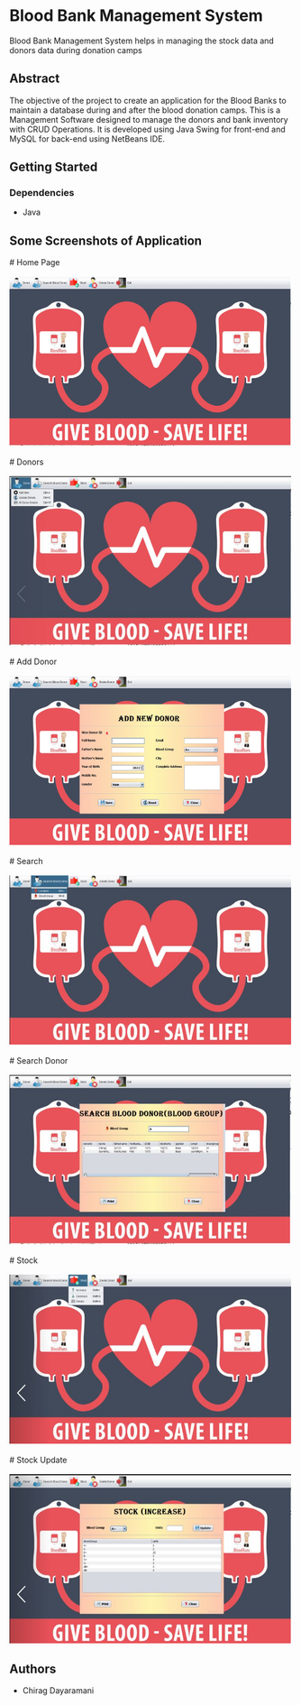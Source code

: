 # Blood Bank Management System

Blood Bank Management System helps in managing the stock data and donors data during donation camps

## Abstract

The objective of the project to create an application for the Blood Banks to maintain a database during
and after the blood donation camps.
This is a Management Software designed to manage the donors and bank inventory with CRUD Operations.
It is developed using Java Swing for front-end and MySQL for back-end using NetBeans IDE.


## Getting Started

### Dependencies

* Java


## Some Screenshots of Application

<div>
# Home Page<br><br>
<img src="https://github.com/chiragdayaramani/Blood-Bank-Management-System-JAVA/blob/main/pictures/home.JPG" width="500" height="300" />
 <br><br> # Donors<br><br>
<img src="https://github.com/chiragdayaramani/Blood-Bank-Management-System-JAVA/blob/main/pictures/donors.JPG" width="500" height="300" />
 <br><br> # Add Donor<br><br>
<img src="https://github.com/chiragdayaramani/Blood-Bank-Management-System-JAVA/blob/main/pictures/add donor.JPG" width="500" height="300" />
<br><br>  # Search<br><br>
<img src="https://github.com/chiragdayaramani/Blood-Bank-Management-System-JAVA/blob/main/pictures/search.JPG" width="500" height="300" />
<br><br>  # Search Donor<br><br>
<img src="https://github.com/chiragdayaramani/Blood-Bank-Management-System-JAVA/blob/main/pictures/searchDonor.JPG" width="500" height="300" />
<br><br>  # Stock <br><br>
<img src="https://github.com/chiragdayaramani/Blood-Bank-Management-System-JAVA/blob/main/pictures/stock.JPG" width="500" height="300" />
<br><br>  # Stock Update<br><br>
<img src="https://github.com/chiragdayaramani/Blood-Bank-Management-System-JAVA/blob/main/pictures/stockdata.JPG" width="500" height="300" />
</div>

## Authors

* Chirag Dayaramani


